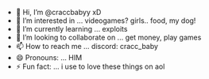 - 👋 Hi, I’m @craccbabyy xD
- 👀 I’m interested in ... videogames? girls.. food, my dog!
- 🌱 I’m currently learning ... exploits
- 💞️ I’m looking to collaborate on ... get money, play games
- 📫 How to reach me ... discord: cracc_baby
- 😄 Pronouns: ... HIM
- ⚡ Fun fact: ... i use to love these things on aol 
<!---
craccbabyy/craccbabyy is a ✨ special ✨ repository because its `README.md` (this file) appears on your GitHub profile.
You can click the Preview link to take a look at your changes.
--->
